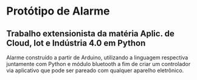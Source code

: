 # Protótipo de Alarme 
## Trabalho extensionista da matéria Aplic. de Cloud, Iot e Indústria 4.0 em Python
Alarme construído a partir de Arduino, utilizando a linguagem respectiva juntamente com Python e módulo bluetooth a fim de criar um controlador via aplicativo que pode ser pareado com qualquer aparelho eletrônico. 
